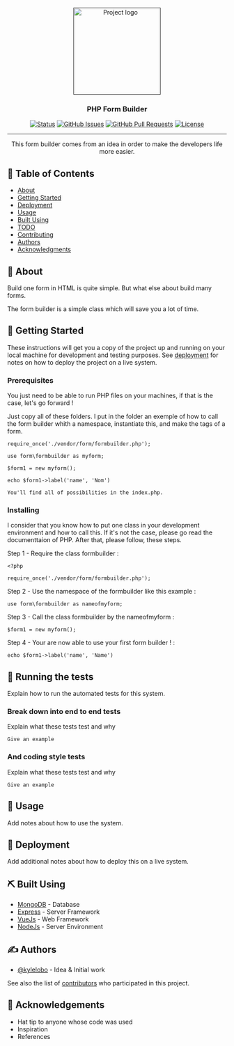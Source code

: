 <p align="center">
  <a href="" rel="noopener">
 <img width=200px height=200px src="https://i.imgur.com/6wj0hh6.jpg" alt="Project logo"></a>
</p>

<h3 align="center">PHP Form Builder</h3>

<div align="center">

[![Status](https://img.shields.io/badge/status-active-success.svg)]()
[![GitHub Issues](https://img.shields.io/github/issues/kylelobo/The-Documentation-Compendium.svg)](https://github.com/kylelobo/The-Documentation-Compendium/issues)
[![GitHub Pull Requests](https://img.shields.io/github/issues-pr/kylelobo/The-Documentation-Compendium.svg)](https://github.com/kylelobo/The-Documentation-Compendium/pulls)
[![License](https://img.shields.io/badge/license-MIT-blue.svg)](/LICENSE)

</div>

---

<p align="center"> This form builder comes from an idea in order to make the developers life more easier.
    <br> 
</p>

## 📝 Table of Contents

- [About](#about)
- [Getting Started](#getting_started)
- [Deployment](#deployment)
- [Usage](#usage)
- [Built Using](#built_using)
- [TODO](../TODO.md)
- [Contributing](../CONTRIBUTING.md)
- [Authors](#authors)
- [Acknowledgments](#acknowledgement)

## 🧐 About <a name = "about"></a>

Build one form in HTML is quite simple. But what else about build many forms.

The form builder is a simple class which will save you a lot of time.

## 🏁 Getting Started <a name = "getting_started"></a>

These instructions will get you a copy of the project up and running on your local machine for development and testing purposes. See [deployment](#deployment) for notes on how to deploy the project on a live system.

### Prerequisites

You just need to be able to run PHP files on your machines, if that is the case, let's go forward !

Just copy all of these folders. I put in the folder an exemple of how to call the form builder whith a namespace, instantiate this, and make the tags of a form.

```
require_once('./vendor/form/formbuilder.php');

use form\formbuilder as myform;

$form1 = new myform();

echo $form1->label('name', 'Nom')

You'll find all of possibilities in the index.php.
```

### Installing

I consider that you know how to put one class in your development environment and how to call this. If it's not the case, please go read the documenttaion of PHP. After that, please follow, these steps.

Step 1 - Require the class formbuilder :

```
<?php

require_once('./vendor/form/formbuilder.php');

```
Step 2 - Use the namespace of the formbuilder like this example :

```
use form\formbuilder as nameofmyform;

```

Step 3 - Call the class formbuilder by the nameofmyform :

```
$form1 = new myform();

```
Step 4 - Your are now able to use your first form builder ! :

```
echo $form1->label('name', 'Name')

```

## 🔧 Running the tests <a name = "tests"></a>

Explain how to run the automated tests for this system.

### Break down into end to end tests

Explain what these tests test and why

```
Give an example
```

### And coding style tests

Explain what these tests test and why

```
Give an example
```

## 🎈 Usage <a name="usage"></a>

Add notes about how to use the system.

## 🚀 Deployment <a name = "deployment"></a>

Add additional notes about how to deploy this on a live system.

## ⛏️ Built Using <a name = "built_using"></a>

- [MongoDB](https://www.mongodb.com/) - Database
- [Express](https://expressjs.com/) - Server Framework
- [VueJs](https://vuejs.org/) - Web Framework
- [NodeJs](https://nodejs.org/en/) - Server Environment

## ✍️ Authors <a name = "authors"></a>

- [@kylelobo](https://github.com/kylelobo) - Idea & Initial work

See also the list of [contributors](https://github.com/kylelobo/The-Documentation-Compendium/contributors) who participated in this project.

## 🎉 Acknowledgements <a name = "acknowledgement"></a>

- Hat tip to anyone whose code was used
- Inspiration
- References
